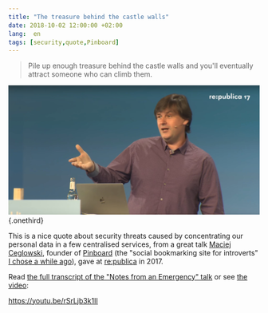 ```yaml
---
title: "The treasure behind the castle walls"
date: 2018-10-02 12:00:00 +02:00
lang:  en
tags: [security,quote,Pinboard]
---
```


> Pile up enough treasure behind the castle walls and you'll eventually attract someone who can climb them.

![A photo of Maciej Ceglowski](Maciej-Ceglowski-republica.jpg "Maciej Ceglowski giving a talk at re:publica 2017"){.onethird}

This is a nice quote about security threats caused by concentrating our personal data in a few centralised services, from a great talk [Maciej Ceglowski](https://en.wikipedia.org/wiki/Maciej_Ceg%C5%82owski), founder of [Pinboard](/tags/pinboard/) (the "social bookmarking site for introverts" [I chose a while ago](/2014/12/mes-bookmarks-migrent-de-diigo-vers-pinboard.html)), gave at [re:publica](https://re-publica.com/en) in 2017.

Read [the full transcript of the "Notes from an Emergency" talk](http://idlewords.com/talks/notes_from_an_emergency.htm) or see [the video](https://www.youtube.com/watch?v=rSrLjb3k1II):

https://youtu.be/rSrLjb3k1II

